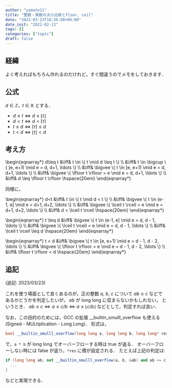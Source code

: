 ```yaml
---
author: "yamate11"
title: "整数・実数の大小比較とfloor, ceil"
date: "2023-03-23T18:36:00+09:00"
date_init: "2021-02-13"
tags: []
categories: ["topic"]
draft: false
---
```

## 経緯

よく考えればもちろん作れるのだけれど，すぐ間違うのでメモをしておきます．

## 公式

$d \in \mathbb{Z}$，$t \in \mathbb{R}$ とする．

* $d \leq t \iff d \leq \lfloor t \rfloor$
* $d < t \iff d < \lceil t \rceil$
* $t \leq d \iff \lceil t \rceil \leq d$
* $t < d \iff \lfloor t \rfloor < d$

## 考え方

\begin{eqnarray*}
d\leq t 
    &\iff& t \in \\{ t \mid d \leq t \\} \\\\
    &\iff& t \in \bigcup \\{ [e, e+1) \mid e = d, d+1, \ldots \\} \\\\
    &\iff& \bigvee \\{ t \in [e, e+1) \mid e = d, d+1, \ldots \\} \\\\
    &\iff& \bigvee \\{ \lfloor t \rfloor = e \mid e = d, d+1, \ldots \\} \\\\
    &\iff& d \leq \lfloor t \rfloor \hspace{20em}
\end{eqnarray*}

同様に，

\begin{eqnarray*}
d<t &\iff& t \in \\{ t \mid d < t \\} \\\\
    &\iff& \bigvee \\{ t \in (e-1, e] \mid e = d+1, d+2, \ldots \\} \\\\
    &\iff& \bigvee \\{ \lceil t \rceil = e \mid e = d+1, d+2, \ldots \\} \\\\
    &\iff& d < \lceil t \rceil \hspace{20em}
\end{eqnarray*}

\begin{eqnarray*}
t \leq d
    &\iff& \bigvee \\{ t \in (e-1, e] \mid e = d, d - 1, \ldots \\} \\\\
    &\iff& \bigvee \\{ \lceil t \rceil = e \mid e = d, d - 1, \ldots \\} \\\\
    &\iff& \lceil t \rceil \leq d \hspace{20em}
\end{eqnarray*}

\begin{eqnarray*}
t < d
    &\iff& \bigvee \\{ t \in [e, e+1) \mid e = d - 1, d - 2, \ldots \\} \\\\
    &\iff& \bigvee \\{ \lfloor t \rfloor = e \mid e = d - 1, d - 2, \ldots \\} \\\\
    &\iff& \lfloor t \rfloor < d \hspace{20em}
\end{eqnarray*}

## 追記

(追記: 2023/03/23)

これを使う場面として良くあるのが，正の整数 $a$, $b$, $c$ について
$ab \leq c$ などであるかどうかを判定したいが，
$ab$ が long long に収まらないかもしれない，
というとき．
$ab \leq c \iff a \leq c/b \iff a \leq \lfloor c/b \rfloor$
などとして，判定すれば良い．

なお，この目的のためには，GCC の拡張
__builtin_smulll_overflow も使える (Signed - MULtiplication - Long Long)．
形式は，

```cpp
bool __builtin_smulll_overflow(long long a, long long b, long long* res)
```

で，`a * b` が long long でオーバーフローする時は true が返る．
オーバーフローしない時には false が返り，`*res` に積が設定される．
たとえば上記の判定は:

```cpp
if (long long ab; not __builtin_smulll_overflow(a, b, &ab) and ab <= c) {
  ...
}
```

などと実現できる．





